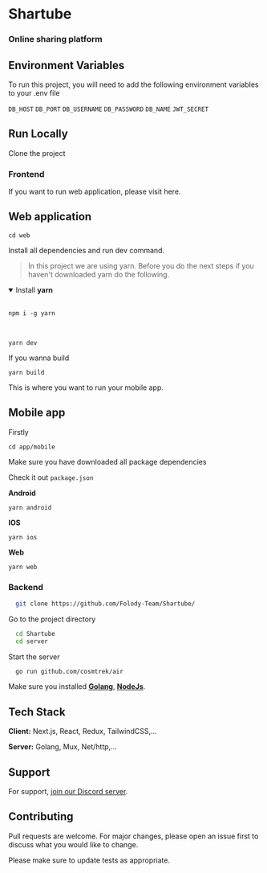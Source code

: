 # Shartube
### Online sharing platform

## Environment Variables

To run this project, you will need to add the following environment variables to your .env file

`DB_HOST`
`DB_PORT`
`DB_USERNAME`
`DB_PASSWORD`
`DB_NAME`
`JWT_SECRET`


## Run Locally

Clone the project

### Frontend

If you want to run web application, please visit here.
## **Web application**
```
cd web
```
Install all dependencies and run dev command.

> In this project we are using yarn. Before you do the next steps if you haven't downloaded yarn do the following.

<details open>

  <summary>Install <b>yarn</b></summary>
  <br/>

  ```
  npm i -g yarn
  ```

</details>

<br/>

```
yarn dev
```

If you wanna build

```
yarn build
```

This is where you want to run your mobile app.

## **Mobile app**

Firstly
```
cd app/mobile
```
Make sure you have downloaded all package dependencies

Check it out `package.json`

**Android**

```
yarn android
```

**IOS**

```
yarn ios
```

**Web**

```
yarn web
```

### Backend

```bash
  git clone https://github.com/Folody-Team/Shartube/
```

Go to the project directory

```bash
  cd Shartube
  cd server
```

Start the server

```bash
  go run github.com/cosmtrek/air
```
Make sure you installed [**Golang**](https://go.dev/), [**NodeJs**](https://nodejs.org/).

## Tech Stack

**Client:** Next.js, React, Redux, TailwindCSS,...

**Server:** Golang, Mux, Net/http,...

## Support

For support, [join our Discord server](https://discord.gg/BbKvjwsYwM).

## Contributing
Pull requests are welcome. For major changes, please open an issue first to discuss what you would like to change.

Please make sure to update tests as appropriate.
